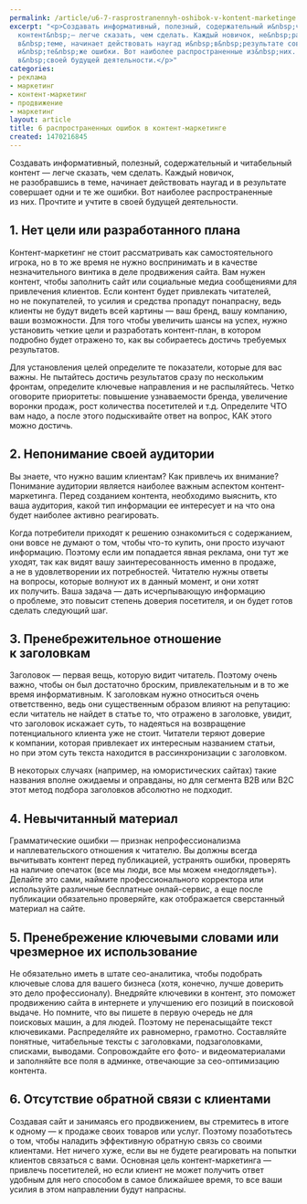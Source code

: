 ```yaml
---
permalink: /article/u6-7-rasprostranennyh-oshibok-v-kontent-marketinge
excerpt: "<p>Создавать информативный, полезный, содержательный и&nbsp;читабельный
  контент&nbsp;— легче сказать, чем сделать. Каждый новичок, не&nbsp;разобравшись
  в&nbsp;теме, начинает действовать наугад и&nbsp;в&nbsp;результате совершает одни
  и&nbsp;те&nbsp;же ошибки. Вот наиболее распространенные из&nbsp;них. Прочтите и&nbsp;учтите
  в&nbsp;своей будущей деятельности.</p>"
categories:
- реклама
- маркетинг
- контент-маркетинг
- продвижение
- маркетинг
layout: article
title: 6 распространенных ошибок в контент-маркетинге
created: 1470216845
---
```

<p>Создавать информативный, полезный, содержательный и&nbsp;читабельный контент&nbsp;— легче сказать, чем сделать. Каждый новичок, не&nbsp;разобравшись в&nbsp;теме, начинает действовать наугад и&nbsp;в&nbsp;результате совершает одни и&nbsp;те&nbsp;же ошибки. Вот наиболее распространенные из&nbsp;них. Прочтите и&nbsp;учтите в&nbsp;своей будущей деятельности.</p>
<h2>1. Нет цели или разработанного плана</h2>
<p>Контент-маркетинг не&nbsp;стоит рассматривать как самостоятельного игрока, но&nbsp;в&nbsp;то&nbsp;же время не&nbsp;нужно воспринимать и&nbsp;в&nbsp;качестве незначительного винтика в&nbsp;деле продвижения сайта. Вам нужен контент, чтобы заполнить сайт или социальные медиа сообщениями для привлечения клиентов. Если контент будет привлекать читателей, но&nbsp;не&nbsp;покупателей, то&nbsp;усилия и&nbsp;средства пропадут понапрасну, ведь клиенты не&nbsp;будут видеть всей картины&nbsp;— ваш бренд, вашу компанию, ваши возможности. Для того чтобы увеличить шансы на&nbsp;успех, нужно установить четкие цели и&nbsp;разработать контент-план, в&nbsp;котором подробно будет отражено&nbsp;то, как вы&nbsp;собираетесь достичь требуемых результатов. </p>
<p>Для установления целей определите те&nbsp;показатели, которые для вас важны. Не&nbsp;пытайтесь достичь результатов сразу по&nbsp;нескольким фронтам, определите ключевые направления и&nbsp;не&nbsp;распыляйтесь. Четко оговорите приоритеты: повышение узнаваемости бренда, увеличение воронки продаж, рост количества посетителей и&nbsp;т.д. Определите ЧТО вам надо, а&nbsp;после этого подыскивайте ответ на&nbsp;вопрос, КАК этого можно достичь.</p>
<h2>2. Непонимание своей аудитории</h2>
<p>Вы&nbsp;знаете, что нужно вашим клиентам? Как привлечь их&nbsp;внимание? Понимание аудитории является наиболее важным аспектом контент-маркетинга. Перед созданием контента, необходимо выяснить, кто ваша аудитория, какой тип информации ее&nbsp;интересует и&nbsp;на&nbsp;что она будет наиболее активно реагировать. </p>
<p>Когда потребители приходят к&nbsp;решению ознакомиться с&nbsp;содержанием, они вовсе не&nbsp;думают о&nbsp;том, чтобы что-то купить, они просто изучают информацию. Поэтому если им&nbsp;попадается явная реклама, они тут&nbsp;же уходят, так как видят вашу заинтересованность именно в&nbsp;продаже, а&nbsp;не&nbsp;в&nbsp;удовлетворении их&nbsp;потребностей. Читателю нужны ответы на&nbsp;вопросы, которые волнуют их&nbsp;в&nbsp;данный момент, и&nbsp;они хотят их&nbsp;получить. Ваша задача&nbsp;— дать исчерпывающую информацию о&nbsp;проблеме, это повысит степень доверия посетителя, и&nbsp;он&nbsp;будет готов сделать следующий шаг. </p>
<h2>3. Пренебрежительное отношение к&nbsp;заголовкам</h2>
<p>Заголовок&nbsp;— первая вещь, которую видит читатель. Поэтому очень важно, чтобы он&nbsp;был достаточно броским, привлекательным и&nbsp;в&nbsp;то&nbsp;же время информативным. К&nbsp;заголовкам нужно относиться очень ответственно, ведь они существенным образом влияют на&nbsp;репутацию: если читатель не&nbsp;найдет в&nbsp;статье&nbsp;то, что отражено в&nbsp;заголовке, увидит, что заголовок искажает суть, то&nbsp;надеяться на&nbsp;возвращение потенциального клиента уже не&nbsp;стоит. Читатели теряют доверие к&nbsp;компании, которая привлекает их&nbsp;интересным названием статьи, но&nbsp;при этом суть текста находится в&nbsp;рассинхронизации с&nbsp;заголовком. </p>
<p>В&nbsp;некоторых случаях (например, на&nbsp;юмористических сайтах) такие названия вполне ожидаемы и&nbsp;оправданы, но&nbsp;для сегмента В2В или В2С этот метод подбора заголовков абсолютно не&nbsp;подходит. </p>
<h2>4. Невычитанный материал</h2>
<p>Грамматические ошибки&nbsp;— признак непрофессионализма и&nbsp;наплевательского отношения к&nbsp;читателю. Вы&nbsp;должны всегда вычитывать контент перед публикацией, устранять ошибки, проверять на&nbsp;наличие опечаток (все мы&nbsp;люди, все мы&nbsp;можем «недоглядеть»). Делайте это сами, наймите профессионального корректора или используйте различные бесплатные онлай-сервис, а&nbsp;еще после публикации обязательно проверяйте, как отображается сверстанный материал на&nbsp;сайте. </p>
<h2>5. Пренебрежение ключевыми словами или чрезмерное их&nbsp;использование</h2>
<p>Не&nbsp;обязательно иметь в&nbsp;штате сео-аналитика, чтобы подобрать ключевые слова для вашего бизнеса (хотя, конечно, лучше доверить это дело профессионалу). Внедряйте ключевики в&nbsp;контент, это поможет продвижению сайта в&nbsp;интернете и&nbsp;улучшению его позиций в&nbsp;поисковой выдаче. Но&nbsp;помните, что вы&nbsp;пишете в&nbsp;первую очередь не&nbsp;для поисковых машин, а&nbsp;для людей. Поэтому не&nbsp;перенасыщайте текст ключевиками. Распределяйте их&nbsp;равномерно, грамотно. Составляйте понятные, читабельные тексты с&nbsp;заголовками, подзаголовками, списками, выводами. Сопровождайте его фото- и&nbsp;видеоматериалами и&nbsp;заполняйте все поля в&nbsp;админке, отвечающие за&nbsp;сео-оптимизацию контента.</p>
<h2>6. Отсутствие обратной связи с&nbsp;клиентами</h2>
<p>Создавая сайт и&nbsp;занимаясь его продвижением, вы&nbsp;стремитесь в&nbsp;итоге к&nbsp;одному&nbsp;— к&nbsp;продаже своих товаров или услуг. Поэтому позаботьтесь о&nbsp;том, чтобы наладить эффективную обратную связь со&nbsp;своими клиентами. Нет ничего хуже, если вы&nbsp;не&nbsp;будете реагировать на&nbsp;попытки клиентов связаться с&nbsp;вами. Основная цель контент-маркетинга&nbsp;— привлечь посетителей, но&nbsp;если клиент не&nbsp;может получить ответ удобным для него способом в&nbsp;самое ближайшее время, то&nbsp;все ваши усилия в&nbsp;этом направлении будут напрасны.</p>
